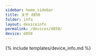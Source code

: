 ```yaml
---
sidebar: home_sidebar
title: 关于 d850
folder: info
layout: deviceinfo
permalink: /devices/d850/
device: d850
---
```

{% include templates/device_info.md %}
